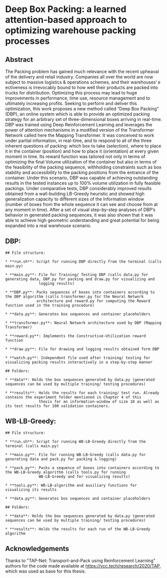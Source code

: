 
# Deep Box Packing: a learned attention-based approach to optimizing warehouse packing processes

## Abstract

The Packing problem has gained much relevance with the recent upheaval of the delivery and retail industry. Companies all over the world are now subject to massive logistics & operations schemes, and their warehouses‘ e ectiveness is irrevocably bound to how well their products are packed into trucks for distribution. Optimizing this process may lead to huge improvements in performance, time use, resource management and to ultimately increasing profits. Seeking to perform and deliver this optimization, this work proposes a new method called “Deep Box Packing” (DBP), an online system which is able to provide an optimized packing strategy for an arbitrary set of three-dimensional boxes arriving in real-time. DBP was trained using Deep Reinforcement Learning and leverages the power of attention mechanisms in a modified version of the Transformer Network called here the Mapping Transformer. It was conceived to work under partial information, in real-time, and to respond to all of the three inherent questions of packing: which box to take (selection), where to place it in the container (position) and how to place it (orientation) at every given moment in time. Its reward function was tailored not only in terms of optimizing the final Volume utilization of the container but also in terms of the feasibility of the packing sequence, withholding constraints such as box stability and accessibility to the packing positions from the entrance of the container. Under this scenario, DBP was capable of achieving outstanding results in the tested instances up to 100% volume utilization in fully feasible packings. Under comparative tests, DBP considerably improved results obtained from a wall-building LB-Greedy heuristic and showed high generalization capacity to different sizes of the Information window (number of boxes from the whole sequence it can see and choose from at any moment in time). After a set of visual step-by-step analyses of DBP’s behavior in generated packing sequences, it was also shown that it was able to achieve high geometric understanding and great potential for being expanded into a real warehouse scenario. 

## DBP:

    ## File structure:

    * **run.sh**: Script for running DBP directly from the terminal (calls main.py)

    * **main.py**: File for Training/ Testing DBP (calls data.py for generating data, DBP.py for packing and draw.py for visualizing and
                   logging results)

    * **DBP.py**: Packs sequences of boxes into containers according to the DBP algorithm (calls transformer.py for the Neural Network
                  architecture and reward.py for computing the Reward function used in the training procedure)

    * **data.py**: Generates box sequences and container placeholders

    * **transformer.py**: Neural Network architecture used by DBP (Mapping Transformer)

    * **reward.py**: Implements the Constructive-Utilization reward function

    * **draw.py**: File for drawing and logging results obtained form DBP

    * **watch.py**: Independent file used after training/ testing for visualizing packing results interactively in a step-by-step manner

    ## Folders:

    * **data**: Holds the box sequences generated by data.py (generated sequences can be used by multiple training/ testing procedures)
    
    * **results**: Holds the results for each training/ test run. Already contains the experiment folder mentioned in Chapter 4 of this 
                   thesis for an information-window of size 10 as well as its test results for 100 validation containers.

## WB-LB-Greedy:

    ## File structure:

    * **run.sh**: Script for running WB-LB-Greedy directly from the terminal (calls main.py)

    * **main.py**: File for running WB-LB-Greedy (calls data.py for generating data and pack.py for packing & logging)

    * **pack.py**: Packs a sequence of boxes into containers according to the WB-LB-Greedy algorithm (calls tools.py for running
                   WB-LB-Greedy and for visualizing results)

    * **tools.py**: WB-LB-algorithm and auxiliary functions for visualizing its results

    * **data.py**: Generates box sequences and container placeholders

    ## Folders:

    * **data**: Holds the box sequences generated by data.py (generated sequences can be used by multiple training/ testing procedures)

    * **results**: Holds the results for each run of the WB-LB-Greedy algorithm

## Acknowledgements

Thanks to "TAP-Net: Transport-and-Pack using Reinforcement Learning" authors for the code made available at 
https://vcc.tech/research/2020/TAP, which was used as base for this thesis.

